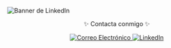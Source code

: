 ![Banner de LinkedIn](https://github.com/EvelynCalcines/EvelynCalcines/assets/125571812/749f1a18-8ed3-4ea3-8a5e-01b761514992)

<p align="center">✨ Contacta conmigo ✨</p>

<p align="center">
  <a href="mailto:evelyncc132002@gmail.com">
    <img src="https://img.shields.io/badge/Gmail-D14836?style=for-the-badge&logo=gmail&logoColor=white" alt="Correo Electrónico">
  </a>
  <a href="https://www.linkedin.com/in/evelyn-calcines-464828292/">
    <img src="https://img.shields.io/badge/LinkedIn-0077B5?style=for-the-badge&logo=linkedin&logoColor=white" alt="LinkedIn">
  </a>
</p>
